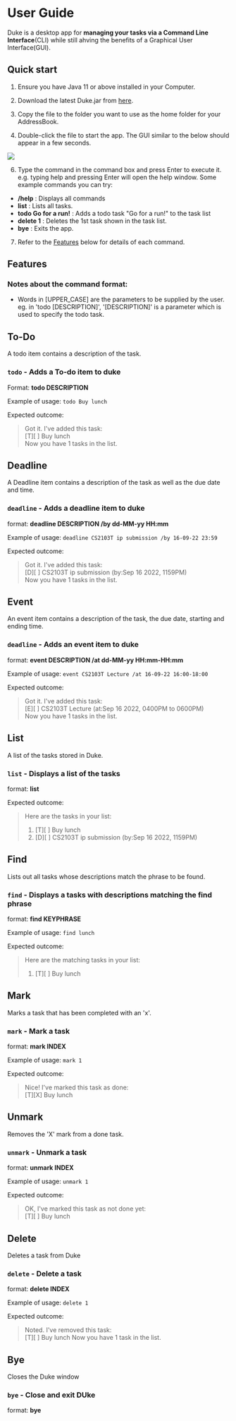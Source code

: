 # User Guide

Duke is a desktop app for **managing your tasks via a Command Line Interface**(CLI) while still ahving the benefits
of a Graphical User Interface(GUI).

## Quick start
1. Ensure you have Java 11 or above installed in your Computer.


2. Download the latest Duke.jar from [here](https://github.com/LJXSean/ip/releases/tag/A-Release).


4. Copy the file to the folder you want to use as the home folder for your AddressBook.


5. Double-click the file to start the app. The GUI similar to the below should appear in a few seconds. 

![](Ui.png)

6. Type the command in the command box and press Enter to execute it. e.g. typing help and pressing Enter will open the help window.
   Some example commands you can try:

- **/help** : Displays all commands
- **list** : Lists all tasks.
- **todo Go for a run!** : Adds a todo task "Go for a run!" to the task list
- **delete 1** : Deletes the 1st task shown in the task list.
- **bye** : Exits the app.

7. Refer to the [Features](#Features) below for details of each command.

## Features
### Notes about the command format:
* Words in [UPPER_CASE] are the parameters to be supplied by the user. <br>
eg. in 'todo [DESCRIPTION]', '[DESCRIPTION]' is a parameter which is used to specify the todo task.

## To-Do

A todo item contains a description of the task.

### `todo` - Adds a To-do item to duke
Format: **todo DESCRIPTION**

Example of usage: `todo Buy lunch`

Expected outcome:
> Got it. I've added this task:
><br>    [T][ ] Buy lunch
><br>Now you have 1 tasks in the list.

## Deadline

A Deadline item contains a description of the task as well as the due date and time.

### `deadline` - Adds a deadline item to duke
format: **deadline DESCRIPTION /by dd-MM-yy HH:mm**

Example of usage: `deadline CS2103T ip submission /by 16-09-22 23:59`

Expected outcome:
> Got it. I've added this task:
><br>    [D][ ] CS2103T ip submission  (by:Sep 16 2022, 1159PM)
><br>Now you have 1 tasks in the list.

## Event

An event item contains a description of the task, the due date, starting and ending time.

### `deadline` - Adds an event item to duke
format: **event DESCRIPTION /at dd-MM-yy HH:mm-HH:mm**

Example of usage: `event CS2103T Lecture /at 16-09-22 16:00-18:00`

Expected outcome:
> Got it. I've added this task:
><br>    [E][ ] CS2103T Lecture  (at:Sep 16 2022, 0400PM to 0600PM)
><br>Now you have 1 tasks in the list.

## List

A list of the tasks stored in Duke.

### `list` - Displays a list of the tasks
format: **list**

Expected outcome:
> Here are the tasks in your list: 
>1.  [T][ ] Buy lunch
>2.  [D][ ] CS2103T ip submission (by:Sep 16 2022, 1159PM)

## Find

Lists out all tasks whose descriptions match the phrase to be found.

### `find` - Displays a tasks with descriptions matching the find phrase
format: **find KEYPHRASE**

Example of usage: `find lunch`

Expected outcome:
> Here are the matching tasks in your list:
>1.  [T][ ] Buy lunch

## Mark

Marks a task that has been completed with an 'x'.

### `mark` - Mark a task
format: **mark INDEX**

Example of usage: `mark 1`

Expected outcome:
> Nice! I've marked this task as done:
><br>[T][X] Buy lunch

## Unmark

Removes the 'X' mark from a done task.

### `unmark` - Unmark a task
format: **unmark INDEX**

Example of usage: `unmark 1`

Expected outcome:
> OK, I've marked this task as not done yet:
><br>[T][ ] Buy lunch

## Delete

Deletes a task from Duke

### `delete` - Delete a task
format: **delete INDEX**

Example of usage: `delete 1`

Expected outcome:
> Noted. I've removed this task:
><br>[T][ ] Buy lunch
> Now you have 1 task in the list.


## Bye

Closes the Duke window

### `bye` - Close and exit DUke
format: **bye**
